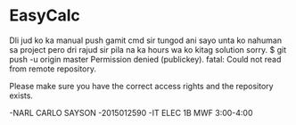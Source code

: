 # EasyCalc
Dli jud ko ka manual push gamit cmd sir tungod ani
sayo unta ko nahuman sa project pero dri rajud sir pila na ka hours wa ko kitag solution sorry.
$ git push -u origin master
Permission denied (publickey).
fatal: Could not read from remote repository.

Please make sure you have the correct access rights
and the repository exists.

-NARL CARLO SAYSON
-2015012590 
-IT ELEC 1B MWF 3:00-4:00
